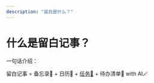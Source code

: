 ```yaml
---
description: "留白是什么？"
---
```


# 什么是留白记事？

一句话介绍：

留白记事 = 备忘录📝 + 日历📆 + [任务📌](../article/2025/weixin-task) + 待办清单📂 with AI🪄
